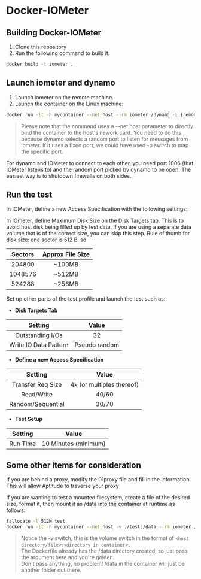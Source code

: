# Docker-IOMeter

## Building Docker-IOMeter
1. Clone this repository
2. Run the following command to build it:
```bash
docker build -t iometer .
```
## Launch iometer and dynamo
1. Launch iometer on the remote machine.
2. Launch the container on the Linux machine:
```bash
docker run -it -h mycontainer --net host --rm iometer /dynamo -i {remote IOMeter host} -m $HOSTNAME
```
> Please note that the command uses a --net host parameter to directly bind the container to the host's nework card. You need to do this because dynamo selects a random port to listen for messages from iometer. If it uses a fixed 
port, we could have used -p switch to map the specific port.

For dynamo and IOMeter to connect to each other, you need port 1006 (that IOMeter listens to) and the random port picked by dynamo to be open. The easiest way is to shutdown firewalls on both sides.

## Run the test
In IOMeter, define a new Access Specification with the following settings:

In IOmeter, define Maximum Disk Size on the Disk Targets tab. This is to avoid host disk being filled up by test data. If you are using a separate data volume that is of the correct size, you can skip this step.
Rule of thumb for disk size: one sector is 512 B, so 

|Sectors|Approx File Size |
|:-----:|:---------------:|
|204800|~100MB|
|1048576|~512MB|
|524288|~256MB|

Set up other parts of the test profile and launch the test such as:

+ **Disk Targets Tab**

|Setting|Value|
|:-----:|:---:|
|Outstanding I/Os|32|
|Write IO Data Pattern|Pseudo random|

+ **Define a new Access Specification**

|Setting|Value|
|:-----:|:---:|
|Transfer Req Size|4k (or multiples thereof)|
|Read/Write|40/60|
|Random/Sequential|30/70|

+ **Test Setup**

|Setting|Value|
|:-----:|:---:|
|Run Time|10 Minutes (minimum)|

## Some other items for consideration
If you are behind a proxy, modify the 01proxy file and fill in the information.  This will allow Aptitude to traverse your proxy

If you are wanting to test a mounted filesystem, create a file of the desired size, format it, then mount it as /data into the container at runtime as follows:

```bash
fallocate -l 512M test
docker run -it -h mycontainer --net host -v ./test:/data --rm iometer /dynamo -i {remote IOMeter host} -m $HOSTNAME
```

> Notice the -v switch, this is the volume switch in the format of `<host directory/file`>:`<directory in container`>.  
> The Dockerfile already has the /data directory created, so just pass the argument here and you're golden.  
> Don't pass anything, no problem! /data in the container will just be another folder out there.
